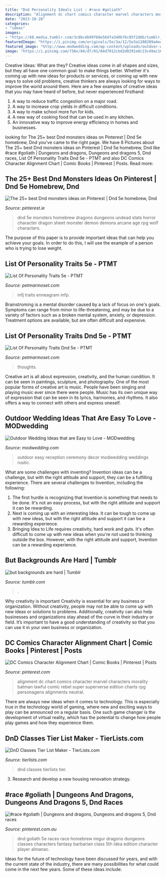 ```yaml
---
title: "Dnd Personality Ideals List : #race #goliath"
description: "Alignment dc chart comics character marvel characters morality batman lawful comic rebel super superverse edition charts rpg personagens alignments neutral"
date: "2023-10-28"
categories:
- "ideas"
images:
- "https://68.media.tumblr.com/3c0bc4b99f60e564fa340b76c85f2d6b/tumblr_ot8l6nuRE71wum73wo5_500.png"
featuredImage: "https://i.pinimg.com/originals/5e/3a/12/5e3a1288209a4ecb9fc790f8d276565b.png"
featured_image: "http://www.modwedding.com/wp-content/uploads/outdoor-wedding-ideas-38-08282015-ky.jpg"
image: "https://i.pinimg.com/736x/84/d7/01/84d7012cbd2d0291e0c23c49ac16161f--dungeons-and-dragons-dragon-age.jpg"
---
```



Creative Ideas: What are they?
Creative ideas come in all shapes and sizes, but they all have one common goal: to make things better. Whether it's coming up with new ideas for products or services, or coming up with new ways to solve old problems, creative thinkers are always looking for ways to improve the world around them. Here are a few examples of creative ideas that you may have heard of before, but never experienced firsthand: 
1. A way to reduce traffic congestion on a major road.
2. A way to increase crop yields in difficult conditions.
3. A way to make school more fun for kids.
4. A new way of cooking food that can be used in any kitchen.
5. An innovative way to improve energy efficiency in homes and businesses.

	

		
looking for The 25+ best Dnd monsters ideas on Pinterest | Dnd 5e homebrew, Dnd you've came to the right page. We have 8 Pictures about The 25+ best Dnd monsters ideas on Pinterest | Dnd 5e homebrew, Dnd like #race #goliath | Dungeons and dragons, Dungeons and dragons 5, Dnd races, List Of Personality Traits Dnd 5e - PTMT and also DC Comics Character Alignment Chart | Comic Books | Pinterest | Posts. Read more:
		
    
## The 25+ Best Dnd Monsters Ideas On Pinterest | Dnd 5e Homebrew, Dnd

<img loading=lazy src="https://i.pinimg.com/736x/84/d7/01/84d7012cbd2d0291e0c23c49ac16161f--dungeons-and-dragons-dragon-age.jpg" onerror="this.onerror=null;this.src='https://tse1.mm.bing.net/th?id=OIP.dR-MgE1p1zFhnr-EhdHnyQHaKd&amp;pid=15.1';" alt="The 25+ best Dnd monsters ideas on Pinterest | Dnd 5e homebrew, Dnd">

_Source: pinterest.ie_

>dnd 5e monsters homebrew dragons dungeons undead stats horror character dragon sheet monster demon demons arcane age rpg wolf characters. 

	

The purpose of this paper is to provide important ideas that can help you achieve your goals. In order to do this, I will use the example of a person who is trying to lose weight.

    
## List Of Personality Traits 5e - PTMT

<img loading=lazy src="https://i.pinimg.com/originals/5e/3a/12/5e3a1288209a4ecb9fc790f8d276565b.png" onerror="this.onerror=null;this.src='https://tse2.mm.bing.net/th?id=OIP.fXZwDAf7pdYOfZBCqelSJQHaEe&amp;pid=15.1';" alt="List Of Personality Traits 5e - PTMT">

_Source: petmarmoset.com_

>infj traits enneagram infp. 

	

Brainstroming is a mental disorder caused by a lack of focus on one's goals. Symptoms can range from minor to life-threatening, and may be due to a variety of factors such as a broken mental system, anxiety, or depression. Treatment options are available, but are often difficult and expensive.

    
## List Of Personality Traits Dnd 5e - PTMT

<img loading=lazy src="https://i.pinimg.com/736x/c7/7a/cc/c77accdb08c468dd5e43fb0740a846dd.jpg" onerror="this.onerror=null;this.src='https://tse2.mm.bing.net/th?id=OIP.X7I4LltwGb6XksQJtJEpigHaHa&amp;pid=15.1';" alt="List Of Personality Traits Dnd 5e - PTMT">

_Source: petmarmoset.com_

>thoughts. 

	

Creative art is all about expression, creativity, and the human condition. It can be seen in paintings, sculpture, and photography. One of the most popular forms of creative art is music. People have been singing and playing music ever since there were people. Music has its own unique way of expression that can be seen in its lyrics, harmonies, and rhythms. It also offers a way to connect with others and express oneself.

    
## Outdoor Wedding Ideas That Are Easy To Love - MODwedding

<img loading=lazy src="http://www.modwedding.com/wp-content/uploads/outdoor-wedding-ideas-38-08282015-ky.jpg" onerror="this.onerror=null;this.src='https://tse3.mm.bing.net/th?id=OIP.VH9ZU2lyOiDIBrqkrQJEsgHaHa&amp;pid=15.1';" alt="Outdoor Wedding Ideas that are Easy to Love - MODwedding">

_Source: modwedding.com_

>outdoor easy reception ceremony decor modwedding weddings rustic. 

	

What are some challenges with inventing?
Invention ideas can be a challenge, but with the right attitude and support, they can be a fulfilling experience. There are several challenges to Invention, including the following:
1. The first hurdle is recognizing that Invention is something that needs to be done. It's not an easy process, but with the right attitude and support it can be rewarding.
2. Next is coming up with an interesting Idea. It can be tough to come up with new ideas, but with the right attitude and support it can be a rewarding experience. 
3. Bringing Idea to Life requires creativity, hard work and guts. It's often difficult to come up with new ideas when you're not used to thinking outside the box. However, with the right attitude and support, Invention can be a rewarding experience.

    
## But Backgrounds Are Hard | Tumblr

<img loading=lazy src="https://68.media.tumblr.com/3c0bc4b99f60e564fa340b76c85f2d6b/tumblr_ot8l6nuRE71wum73wo5_500.png" onerror="this.onerror=null;this.src='https://tse1.mm.bing.net/th?id=OIP.e3FNhusszppPwYfNAdQKRQDbEc&amp;pid=15.1';" alt="but backgrounds are hard | Tumblr">

_Source: tumblr.com_

>. 

	

Why creativity is important
Creativity is essential for any business or organization. Without creativity, people may not be able to come up with new ideas or solutions to problems. Additionally, creativity can also help businesses and organizations stay ahead of the curve in their industry or field. It’s important to have a good understanding of creativity so that you can use it in your own business or organization.

    
## DC Comics Character Alignment Chart | Comic Books | Pinterest | Posts

<img loading=lazy src="https://s-media-cache-ak0.pinimg.com/736x/8b/50/b5/8b50b5e9459994c04f9d3be9aaeb9728.jpg" onerror="this.onerror=null;this.src='https://tse4.mm.bing.net/th?id=OIP.pyWLUb5962krxwg3Wu_r-wHaGt&amp;pid=15.1';" alt="DC Comics Character Alignment Chart | Comic Books | Pinterest | Posts">

_Source: pinterest.com_

>alignment dc chart comics character marvel characters morality batman lawful comic rebel super superverse edition charts rpg personagens alignments neutral. 

	

There are always new ideas when it comes to technology. This is especially true in the technology world of gaming, where new and exciting ways to play can be announced on a regular basis. One such game changer is the development of virtual reality, which has the potential to change how people play games and how they experience them.

    
## DnD Classes Tier List Maker - TierLists.com

<img loading=lazy src="https://tierlists.com/cover_img/dnd-classes-fb919bc3-4b2a-4a0e-b168-9da75db004c7.png" onerror="this.onerror=null;this.src='https://tse2.mm.bing.net/th?id=OIP.4auemTYSYo7hmI-67YrNTAHaCy&amp;pid=15.1';" alt="DnD Classes Tier List Maker - TierLists.com">

_Source: tierlists.com_

>dnd classes tierlists tier. 

	

3. Research and develop a new housing renovation strategy.

    
## #race #goliath | Dungeons And Dragons, Dungeons And Dragons 5, Dnd Races

<img loading=lazy src="https://i.pinimg.com/736x/78/b3/d7/78b3d78cdbbabcaddd190ff0c3300425--goliath-dnd-dnd-idea.jpg" onerror="this.onerror=null;this.src='https://tse1.mm.bing.net/th?id=OIP.GghTFCLCp-8bzBasap3R4gHaKe&amp;pid=15.1';" alt="#race #goliath | Dungeons and dragons, Dungeons and dragons 5, Dnd races">

_Source: pinterest.com.au_

>dnd goliath 5e races race homebrew imgur dragons dungeons classes characters fantasy barbarian class 5th idea edition character player almanac. 

	

Ideas for the future of technology have been discussed for years, and with the current state of the industry, there are many possibilities for what could come in the next few years. Some of these ideas include: 

